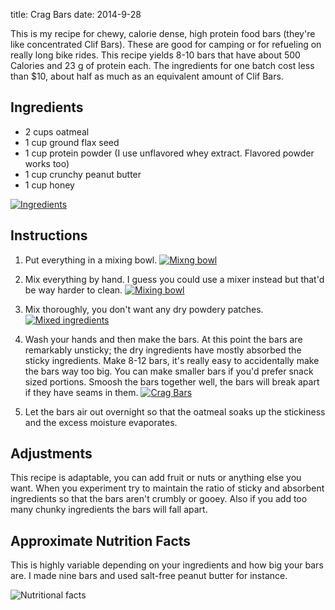 title: Crag Bars
date: 2014-9-28

This is my recipe for chewy, calorie dense, high protein food bars (they're like concentrated Clif Bars).
These are good for camping or for refueling on really long bike rides.
This recipe yields 8-10 bars that have about 500 Calories and 23 g of protein each.
The ingredients for one batch cost less than $10, about half as much as an equivalent amount of Clif Bars.

Ingredients
-----------

* 2 cups oatmeal
* 1 cup ground flax seed
* 1 cup protein powder (I use unflavored whey extract. Flavored powder works too)
* 1 cup crunchy peanut butter
* 1 cup honey

<a href="/static/images/cragbars/ingredients.jpg"><img src="/static/images/cragbars/small-ingredients.jpg" alt="Ingredients" class="center" /></a>

Instructions
------------

1. Put everything in a mixing bowl.
<a href="/static/images/cragbars/bowl.jpg"><img src="/static/images/cragbars/small-bowl.jpg" alt="Mixng bowl" class="center" /></a>

2. Mix everything by hand. I guess you could use a mixer instead but that'd be way harder to clean.
<a href="/static/images/cragbars/mixing.jpg"><img src="/static/images/cragbars/small-mixing.jpg" alt="Mixing bowl" class="center" /></a>

3. Mix thoroughly, you don't want any dry powdery patches.
<a href="/static/images/cragbars/mixed.jpg"><img src="/static/images/cragbars/small-mixed.jpg" alt="Mixed ingredients" class="center" /></a>

4. Wash your hands and then make the bars.
At this point the bars are remarkably unsticky; the dry ingredients have mostly absorbed the sticky ingredients.
Make 8-12 bars, it's really easy to accidentally make the bars way too big.
You can make smaller bars if you'd prefer snack sized portions.
Smoosh the bars together well, the bars will break apart if they have seams in them.
<a href="/static/images/cragbars/done.jpg"><img src="/static/images/cragbars/small-done.jpg" alt="Crag Bars" class="center" /></a>

5. Let the bars air out overnight so that the oatmeal soaks up the stickiness and the excess moisture evaporates.

Adjustments
-----------

This recipe is adaptable, you can add fruit or nuts or anything else you want.
When you experiment try to maintain the ratio of sticky and absorbent ingredients so that the bars aren't crumbly or gooey.
Also if you add too many chunky ingredients the bars will fall apart.

Approximate Nutrition Facts
----------------
This is highly variable depending on your ingredients and how big your bars are.
I made nine bars and used salt-free peanut butter for instance.

<img src="/static/images/cragbars/small-NutritionLabel.png" alt="Nutritional facts" class="center" />

